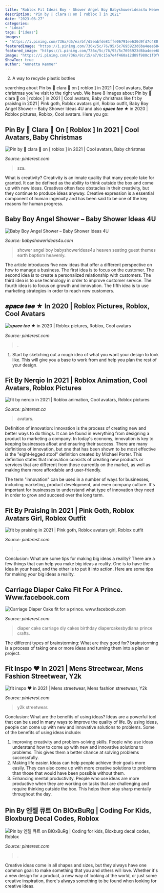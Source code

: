 ```yaml
---
title: "Roblox Fit Ideas Boy - Shower Angel Boy Babyshowerideas4u Heaven Seating Guest Themes Earth Baptism Heavenly"
description: "Pin by 🖤 clara 🍥 on [ roblox ] in 2021"
date: "2023-03-27"
categories:
- "ideas"
tags: ["ideas"]
images:
- "https://i.pinimg.com/736x/d5/ea/bf/d5eabfde81ffe06791ee630d9fd7c480.jpg"
featuredImage: "https://i.pinimg.com/736x/5c/76/95/5c7695923d6ba4eee6840eb4eb610e67.jpg"
featured_image: "https://i.pinimg.com/736x/5c/76/95/5c7695923d6ba4eee6840eb4eb610e67.jpg"
image: "https://i.pinimg.com/736x/8c/15/a7/8c15a7e4f460a12d89f980c1f0f07941.jpg"
ShowToc: true
author: "Annetta Kemmer"
---
```



2. A way to recycle plastic bottles 

	

		
searching about Pin by 🖤 clara 🍥 on [ roblox ] in 2021 | Cool avatars, Baby christmas you've visit to the right web. We have 8 Images about Pin by 🖤 clara 🍥 on [ roblox ] in 2021 | Cool avatars, Baby christmas like fit by praislng in 2021 | Pink goth, Roblox avatars girl, Roblox outfit, Baby Boy Angel Shower – Baby Shower Ideas 4U and also 𝒔𝒑𝒂𝒄𝒆 𝒕𝒆𝒆 ★ in 2020 | Roblox pictures, Roblox, Cool avatars. Here you go:
		
    
## Pin By 🖤 Clara 🍥 On [ Roblox ] In 2021 | Cool Avatars, Baby Christmas

<img loading=lazy src="https://i.pinimg.com/736x/8c/15/a7/8c15a7e4f460a12d89f980c1f0f07941.jpg" onerror="this.onerror=null;this.src='https://tse4.mm.bing.net/th?id=OIP.DXUpBJcuS3JeNPHGQMU5AAHaNp&amp;pid=15.1';" alt="Pin by 🖤 clara 🍥 on [ roblox ] in 2021 | Cool avatars, Baby christmas">

_Source: pinterest.com_

>sza. 

	

What is creativity?
Creativity is an innate quality that many people take for granted. It can be defined as the ability to think outside the box and come up with new ideas. Creatives often face obstacles in their creativity, but they continue to produce ideas anyway. Creative expression is a essential component of human ingenuity and has been said to be one of the key reasons for human progress.

    
## Baby Boy Angel Shower – Baby Shower Ideas 4U

<img loading=lazy src="https://babyshowerideas4u.com/wp-content/uploads/2016/09/Baby-Boy-Angel-Shower-Guest-Seating-600x800.jpg" onerror="this.onerror=null;this.src='https://tse4.mm.bing.net/th?id=OIP.nczdvTl957HlRqX5TNQ2dwHaJ4&amp;pid=15.1';" alt="Baby Boy Angel Shower – Baby Shower Ideas 4U">

_Source: babyshowerideas4u.com_

>shower angel boy babyshowerideas4u heaven seating guest themes earth baptism heavenly. 

	

The article introduces five new ideas that offer a different perspective on how to manage a business. The first idea is to focus on the customer. The second idea is to create a personalized relationship with customers. The third idea is to use technology in order to improve customer service. The fourth idea is to focus on growth and innovation. The fifth idea is to use marketing strategies in order to reach new customers.

    
## 𝒔𝒑𝒂𝒄𝒆 𝒕𝒆𝒆 ★ In 2020 | Roblox Pictures, Roblox, Cool Avatars

<img loading=lazy src="https://i.pinimg.com/736x/f0/df/9c/f0df9cb412365182467119e3c16efe66.jpg" onerror="this.onerror=null;this.src='https://tse1.mm.bing.net/th?id=OIP.SM4EO85LX4_jIQBcWVeEMAHaLI&amp;pid=15.1';" alt="𝒔𝒑𝒂𝒄𝒆 𝒕𝒆𝒆 ★ in 2020 | Roblox pictures, Roblox, Cool avatars">

_Source: pinterest.com_

>. 

	

1. Start by sketching out a rough idea of what you want your design to look like. This will give you a base to work from and help you plan the rest of your design.

    
## Fit By Nerqio In 2021 | Roblox Animation, Cool Avatars, Roblox Pictures

<img loading=lazy src="https://i.pinimg.com/736x/5c/76/95/5c7695923d6ba4eee6840eb4eb610e67.jpg" onerror="this.onerror=null;this.src='https://tse2.mm.bing.net/th?id=OIP.0kvqRooPbpRtbc6MCYjx5QHaNw&amp;pid=15.1';" alt="fit by nerqio in 2021 | Roblox animation, Cool avatars, Roblox pictures">

_Source: pinterest.ca_

>avatars. 

	

Definition of innovation:
Innovation is the process of creating new and better ways to do things. It can be found in everything from designing a product to marketing a company. In today's economy, innovation is key to keeping businesses afloat and ensuring their success.
There are many definitions of innovation, but one that has been shown to be most effective is the "eight-legged stool" definition created by Michael Porter. This definition states that innovation consists of creating new products or services that are different from those currently on the market, as well as making them more affordable and user-friendly.

The term "innovation" can be used in a number of ways for businesses, including marketing, product development, and even company culture. It's important for businesses to understand what type of innovation they need in order to grow and succeed over the long term.

    
## Fit By Praislng In 2021 | Pink Goth, Roblox Avatars Girl, Roblox Outfit

<img loading=lazy src="https://i.pinimg.com/736x/d5/ea/bf/d5eabfde81ffe06791ee630d9fd7c480.jpg" onerror="this.onerror=null;this.src='https://tse2.mm.bing.net/th?id=OIP.wtjShCwsQ3c-hGOIDFl5IAHaMV&amp;pid=15.1';" alt="fit by praislng in 2021 | Pink goth, Roblox avatars girl, Roblox outfit">

_Source: pinterest.com_

>. 

	

Conclusion: What are some tips for making big ideas a reality?
There are a few things that can help you make big ideas a reality. One is to have the idea in your head, and the other is to put it into action. Here are some tips for making your big ideas a reality.

    
## Carriage Diaper Cake Fit For A Prince. Www.facebook.com

<img loading=lazy src="https://i.pinimg.com/736x/8d/fe/b8/8dfeb87d25b93844d2e0a26dac869e17.jpg" onerror="this.onerror=null;this.src='https://tse2.mm.bing.net/th?id=OIP.ujb8K584VZ6DlA8Q_hqd6AHaGc&amp;pid=15.1';" alt="Carriage Diaper Cake fit for a prince. www.facebook.com">

_Source: pinterest.com_

>diaper cake carriage diy cakes birthday diapercakesbydiana prince crafts. 

	

The different types of brainstorming: What are they good for?
brainstorming is a process of taking one or more ideas and turning them into a plan or project.

    
## Fit Inspo ♥ In 2021 | Mens Streetwear, Mens Fashion Streetwear, Y2k

<img loading=lazy src="https://i.pinimg.com/736x/67/c5/c8/67c5c87bd78b0b46aabbf2d463a1d7c1.jpg" onerror="this.onerror=null;this.src='https://tse1.mm.bing.net/th?id=OIP.DRsdi17ExU3PqniOVwDVpwHaJ3&amp;pid=15.1';" alt="fit inspo ♥ in 2021 | Mens streetwear, Mens fashion streetwear, Y2k">

_Source: pinterest.com_

>y2k streetwear. 

	

Conclusion: What are the benefits of using ideas?
Ideas are a powerful tool that can be used in many ways to improve the quality of life. By using ideas, people can come up with new and innovative solutions to problems. Some of the benefits of using ideas include: 
1) Improving creativity and problem-solving skills. People who use ideas understand how to come up with new and innovative solutions to problems. This gives them a better chance at solving problems successfully. 
2) Making life easier. Ideas can help people achieve their goals more easily. They can also come up with more creative solutions to problems than those that would have been possible without them. 
3) Enhancing mental productivity. People who use ideas are more productive when they are working on tasks that are challenging and require thinking outside the box. This helps them stay sharp mentally throughout the day.

    
## Pin By 엔젤 큐트 On BlOxBuRg | Coding For Kids, Bloxburg Decal Codes, Roblox

<img loading=lazy src="https://i.pinimg.com/736x/94/57/3f/94573ff158c06c6171f425f7bfae08b2.jpg" onerror="this.onerror=null;this.src='https://tse1.mm.bing.net/th?id=OIP.4tostrkNJEb9J51JqGwmmwHaFS&amp;pid=15.1';" alt="Pin by 엔젤 큐트 on BlOxBuRg | Coding for kids, Bloxburg decal codes, Roblox">

_Source: pinterest.com_

>. 

	

Creative ideas come in all shapes and sizes, but they always have one common goal: to make something that you and others will love. Whether it's a new design for a product, a new way of looking at the world, or just some creative inspiration, there's always something to be found when looking for creative ideas.

